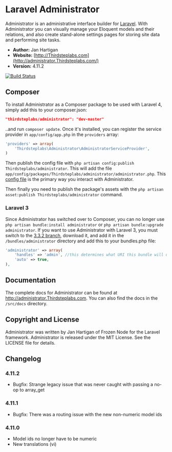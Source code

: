 # Laravel Administrator

Administrator is an administrative interface builder for [Laravel](http://laravel.com). With Administrator you can visually manage your Eloquent models and their relations, and also create stand-alone settings pages for storing site data and performing site tasks.

- **Author:** Jan Hartigan
- **Website:** [http://Thirdsteplabs.com](http://administrator.Thirdsteplabs.com/)
- **Version:** 4.11.2

[![Build Status](https://travis-ci.org/Thirdsteplabs/Laravel-Administrator.png?branch=master)](https://travis-ci.org/Thirdsteplabs/Laravel-Administrator)

## Composer

To install Administrator as a Composer package to be used with Laravel 4, simply add this to your composer.json:

```json
"thirdsteplabs/administrator": "dev-master"
```

..and run `composer update`.  Once it's installed, you can register the service provider in `app/config/app.php` in the `providers` array:

```php
'providers' => array(
    'Thirdsteplabs\Administrator\AdministratorServiceProvider',
)
```

Then publish the config file with `php artisan config:publish Thirdsteplabs/administrator`. This will add the file `app/config/packages/Thirdsteplabs/administrator/administrator.php`. This [config file](http://administrator.Thirdsteplabs.com/docs/configuration) is the primary way you interact with Administrator.

Then finally you need to publish the package's assets with the `php artisan asset:publish Thirdsteplabs/administrator` command.

### Laravel 3

Since Administrator has switched over to Composer, you can no longer use `php artisan bundle:install administrator` or `php artisan bundle:upgrade administrator`. If you want to use Administrator with Laravel 3, you must switch to the [3.3.2 branch](https://github.com/Thirdsteplabs/Laravel-Administrator/tree/3.3.2), download it, and add it in the `/bundles/administrator` directory and add this to your bundles.php file:

```php
'administrator' => array(
    'handles' => 'admin', //this determines what URI this bundle will use
    'auto' => true,
),
```

## Documentation

The complete docs for Administrator can be found at http://administrator.Thirdsteplabs.com. You can also find the docs in the `/src/docs` directory.


## Copyright and License
Administrator was written by Jan Hartigan of Frozen Node for the Laravel framework.
Administrator is released under the MIT License. See the LICENSE file for details.


## Changelog

### 4.11.2
- Bugfix: Strange legacy issue that was never caught with passing a no-op to array_get

### 4.11.1
- Bugfix: There was a routing issue with the new non-numeric model ids

### 4.11.0
- Model ids no longer have to be numeric
- New translations (vi)
